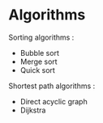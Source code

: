 # Algorithms

Sorting algorithms :
* Bubble sort
* Merge sort
* Quick sort

Shortest path algorithms : 
* Direct acyclic graph 
* Dijkstra

